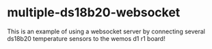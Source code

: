 # multiple-ds18b20-websocket
This is an example of using a websocket server by connecting several ds18b20 temperature sensors to the wemos d1 r1 board!
